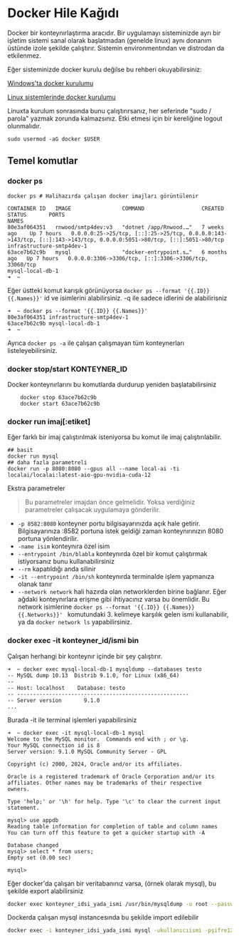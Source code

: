 # Docker Hile Kağıdı

Docker bir konteynırlaştırma aracıdır. Bir uygulamayı sisteminizde ayrı bir işletim sistemi sanal olarak başlatmadan (genelde linux) aynı donanım üstünde izole şekilde çalıştırır. Sistemin environmentından ve distrodan da etkilenmez.

Eğer sisteminizde docker kurulu değilse bu rehberi okuyabilirsiniz:

[Windows'ta docker kurulumu](https://docs.docker.com/desktop/setup/install/windows-install/)

[Linux sistemlerinde docker kurulumu](https://docs.docker.com/engine/install/ubuntu/)


Linuxta kurulum sonrasında bunu çalıştırırsanız, her seferinde "sudo / parola" yazmak zorunda kalmazsınız. Etki etmesi için bir kereliğine logout olunmalıdır.
```
sudo usermod -aG docker $USER
```
## Temel komutlar
### docker ps
```
docker ps # Halihazırda çalışan docker imajları görüntülenir

CONTAINER ID   IMAGE                COMMAND                  CREATED        STATUS       PORTS                                                                                                                   NAMES
80e3af064351   rnwood/smtp4dev:v3   "dotnet /app/Rnwood.…"   7 weeks ago    Up 7 hours   0.0.0.0:25->25/tcp, [::]:25->25/tcp, 0.0.0.0:143->143/tcp, [::]:143->143/tcp, 0.0.0.0:5051->80/tcp, [::]:5051->80/tcp   infrastructure-smtp4dev-1
63ace7b62c9b   mysql                "docker-entrypoint.s…"   6 months ago   Up 7 hours   0.0.0.0:3306->3306/tcp, [::]:3306->3306/tcp, 33060/tcp                                                                  mysql-local-db-1
➜  ~ 

```

Eğer üstteki komut karışık görünüyorsa ` docker ps --format '{{.ID}} {{.Names}}' ` id ve isimlerini alabilirsiniz. -q ile sadece idlerini de alabilirisniz
```
➜  ~ docker ps --format '{{.ID}} {{.Names}}'
80e3af064351 infrastructure-smtp4dev-1
63ace7b62c9b mysql-local-db-1
➜  ~ 

```

Ayrıca `docker ps -a` ile çalışan çalışmayan tüm konteynerları listeleyebilirsiniz.


### docker stop/start KONTEYNER_ID
Docker konteynırlarını bu komutlarda durdurup yeniden başlatabilirsiniz

```
    docker stop 63ace7b62c9b
    docker start 63ace7b62c9b
```

### docker run imaj[:etiket]

Eğer farklı bir imaj çalıştırılmak isteniyorsa bu komut ile imaj çalıştırılabilir.

```
## basit
docker run mysql
## daha fazla parametreli
docker run -p 8080:8080 --gpus all --name local-ai -ti localai/localai:latest-aio-gpu-nvidia-cuda-12
```

Ekstra parametreler 

> Bu parametreler imajdan önce gelmelidir. Yoksa verdiğiniz parametreler çalışacak uygulamaya gönderilir.

- `-p 8582:8080` konteyner portu bilgisayarınızda açık hale getirir. Bilgisayarınıza :8582 portuna istek geldiği zaman konteynırınızın 8080 portuna yönlendirilir.
- `-name isim` konteynıra özel isim
- `--entrypoint /bin/blabla` konteynırda özel bir komut çalıştırmak istiyorsanız bunu kullanabilirsiniz
- `--rm` kapatıldığı anda silinir
- `-it --entrypoint /bin/sh` konteynırda terminalde işlem yapmanıza olanak tanır
- `--network network` hali hazırda olan networklerden birine bağlanır. Eğer ağdaki konteynırlara erişme gibi ihtiyacınız varsa bu önemlidir. Bu network isimlerine ``docker ps --format '{{.ID}} {{.Names}} {{.Networks}}'
`` komutundaki 3. kelimeye karşılık gelen ismi kullanabilir, ya da `docker network ls` yapabilirsiniz.



### docker exec -it konteyner_id/ismi bin
Çalışan herhangi bir konteynır içinde bir şey çalıştırır.
```
➜  ~ docker exec mysql-local-db-1 mysqldump --databases testo
-- MySQL dump 10.13  Distrib 9.1.0, for Linux (x86_64)
--
-- Host: localhost    Database: testo
-- ------------------------------------------------------
-- Server version       9.1.0
...

```
Burada -it ile terminal işlemleri yapabilirsiniz
```
➜  ~ docker exec -it mysql-local-db-1 mysql       
Welcome to the MySQL monitor.  Commands end with ; or \g.
Your MySQL connection id is 8
Server version: 9.1.0 MySQL Community Server - GPL

Copyright (c) 2000, 2024, Oracle and/or its affiliates.

Oracle is a registered trademark of Oracle Corporation and/or its
affiliates. Other names may be trademarks of their respective
owners.

Type 'help;' or '\h' for help. Type '\c' to clear the current input statement.

mysql> use appdb
Reading table information for completion of table and column names
You can turn off this feature to get a quicker startup with -A

Database changed
mysql> select * from users;
Empty set (0.00 sec)

mysql> 

```

Eğer docker'da çalışan bir veritabanınız varsa, (örnek olarak mysql), bu şekilde export alabilirsiniz
```bash
docker exec konteyner_idsi_yada_ismi /usr/bin/mysqldump -u root --password=root veritabanıismi > backup.sql
```

Dockerda çalışan mysql instancesında bu şekilde import edilebilir
```bash
docker exec -i konteyner_idsi_yada_ismi mysql -ukullanıcıismi -pşifre123456 veritabanıismi

```
